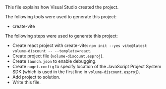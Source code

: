 This file explains how Visual Studio created the project.

The following tools were used to generate this project:
- create-vite

The following steps were used to generate this project:
- Create react project with create-vite: `npm init --yes vite@latest volume-discount -- --template=react`.
- Create project file (`volume-discount.esproj`).
- Create `launch.json` to enable debugging.
- Create `nuget.config` to specify location of the JavaScript Project System SDK (which is used in the first line in `volume-discount.esproj`).
- Add project to solution.
- Write this file.
